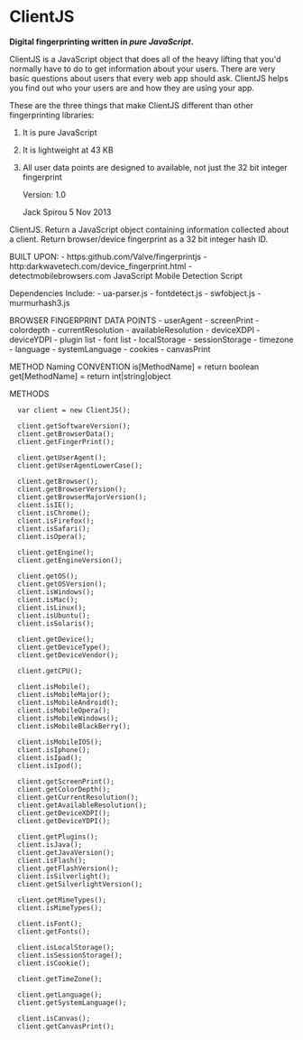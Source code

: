 # ClientJS

**Digital fingerprinting written in _pure JavaScript_.**

ClientJS is a JavaScript object that does all of the heavy lifting
that you'd normally have to do to get information about your users.
There are very basic questions about users that every web app should ask.
ClientJS helps you find out who your users are and how they are using your app.

These are the three things that make ClientJS different than other fingerprinting libraries:

1. It is pure JavaScript
2. It is lightweight at 43 KB
3. All user data points are designed to available, not just the 32 bit integer fingerprint

      Version: 1.0

      Jack Spirou
      5 Nov 2013

 ClientJS.  Return a JavaScript object containing information collected about a client.
            Return browser/device fingerprint as a 32 bit integer hash ID.

 BUILT UPON:
      - https:github.com/Valve/fingerprintjs
      - http:darkwavetech.com/device_fingerprint.html
      - detectmobilebrowsers.com JavaScript Mobile Detection Script

 Dependencies Include:
      - ua-parser.js
      - fontdetect.js
      - swfobject.js
      - murmurhash3.js

 BROWSER FINGERPRINT DATA POINTS
      - userAgent
      - screenPrint
          - colordepth
          - currentResolution
          - availableResolution
          - deviceXDPI
          - deviceYDPI
      - plugin list
      - font list
      - localStorage
      - sessionStorage
      - timezone
      - language
      - systemLanguage
      - cookies
      - canvasPrint

 METHOD Naming CONVENTION
      is[MethodName]  = return boolean
      get[MethodName] = return int|string|object

 METHODS

      var client = new ClientJS();

      client.getSoftwareVersion();
      client.getBrowserData();
      client.getFingerPrint();

      client.getUserAgent();
      client.getUserAgentLowerCase();

      client.getBrowser();
      client.getBrowserVersion();
      client.getBrowserMajorVersion();
      client.isIE();
      client.isChrome();
      client.isFirefox();
      client.isSafari();
      client.isOpera();

      client.getEngine();
      client.getEngineVersion();

      client.getOS();
      client.getOSVersion();
      client.isWindows();
      client.isMac();
      client.isLinux();
      client.isUbuntu();
      client.isSolaris();

      client.getDevice();
      client.getDeviceType();
      client.getDeviceVendor();

      client.getCPU();

      client.isMobile();
      client.isMobileMajor();
      client.isMobileAndroid();
      client.isMobileOpera();
      client.isMobileWindows();
      client.isMobileBlackBerry();

      client.isMobileIOS();
      client.isIphone();
      client.isIpad();
      client.isIpod();

      client.getScreenPrint();
      client.getColorDepth();
      client.getCurrentResolution();
      client.getAvailableResolution();
      client.getDeviceXDPI();
      client.getDeviceYDPI();

      client.getPlugins();
      client.isJava();
      client.getJavaVersion();
      client.isFlash();
      client.getFlashVersion();
      client.isSilverlight();
      client.getSilverlightVersion();

      client.getMimeTypes();
      client.isMimeTypes();

      client.isFont();
      client.getFonts();

      client.isLocalStorage();
      client.isSessionStorage();
      client.isCookie();

      client.getTimeZone();

      client.getLanguage();
      client.getSystemLanguage();

      client.isCanvas();
      client.getCanvasPrint();

